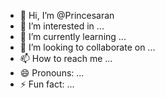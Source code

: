 - 👋 Hi, I’m @Princesaran
- 👀 I’m interested in ...
- 🌱 I’m currently learning ...
- 💞️ I’m looking to collaborate on ...
- 📫 How to reach me ...
- 😄 Pronouns: ...
- ⚡ Fun fact: ...

<!---
Princesarann/Princesarann is a ✨ special ✨ repository because its `README.md` (this file) appears on your GitHub profile.
You can click the Preview link to take a look at your changes.
--->
